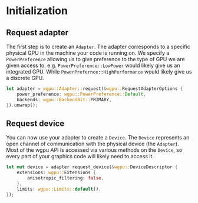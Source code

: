 # Initialization

## Request adapter

The first step is to create an `Adapter`.
The adapter corresponds to a specific physical GPU in the machine your code is running on.
We specify a `PowerPreference` allowing us to give preference to the type of GPU we are given access to. e.g. `PowerPreference::LowPower` would likely give us an integrated GPU. While `PowerPrefernce::HighPerformance` would likely give us a discrete GPU.

```rust
let adapter = wgpu::Adapter::request(&wgpu::RequestAdapterOptions {
    power_preference: wgpu::PowerPreference::Default,
    backends: wgpu::BackendBit::PRIMARY,
}).unwrap();
```

## Request device

You can now use your adapter to create a `Device`.
The `Device` represents an open channel of communication with the physical device (the `Adapter`).
Most of the wgpu API is accessed via various methods on the `Device`, so every part of your graphics code will likely need to access it.

```rust
let mut device = adapter.request_device(&wgpu::DeviceDescriptor {
    extensions: wgpu::Extensions {
        anisotropic_filtering: false,
    },
    limits: wgpu::Limits::default(),
});
```

